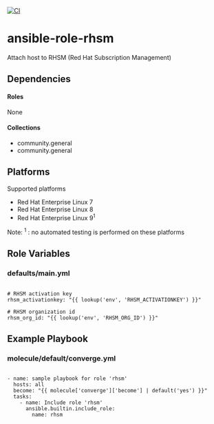[![CI](https://github.com/de-it-krachten/ansible-role-rhsm/workflows/CI/badge.svg?event=push)](https://github.com/de-it-krachten/ansible-role-rhsm/actions?query=workflow%3ACI)


# ansible-role-rhsm

Attach host to RHSM (Red Hat Subscription Management) 



## Dependencies

#### Roles
None

#### Collections
- community.general
- community.general

## Platforms

Supported platforms

- Red Hat Enterprise Linux 7
- Red Hat Enterprise Linux 8
- Red Hat Enterprise Linux 9<sup>1</sup>

Note:
<sup>1</sup> : no automated testing is performed on these platforms

## Role Variables
### defaults/main.yml
<pre><code>
# RHSM activation key
rhsm_activationkey: "{{ lookup('env', 'RHSM_ACTIVATIONKEY') }}"

# RHSM organization id
rhsm_org_id: "{{ lookup('env', 'RHSM_ORG_ID') }}"
</pre></code>




## Example Playbook
### molecule/default/converge.yml
<pre><code>
- name: sample playbook for role 'rhsm'
  hosts: all
  become: "{{ molecule['converge']['become'] | default('yes') }}"
  tasks:
    - name: Include role 'rhsm'
      ansible.builtin.include_role:
        name: rhsm
</pre></code>
